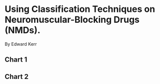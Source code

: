 # Using Classification Techniques on Neuromuscular-Blocking Drugs (NMDs).
By Edward Kerr
## Chart 1
## Chart 2
